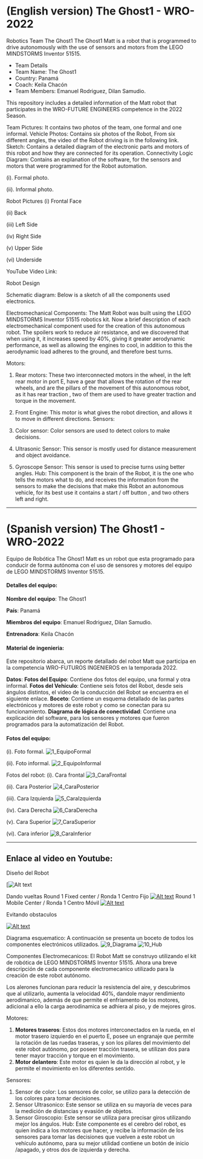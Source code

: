 # (English version) The Ghost1 - WRO-2022
Robotics Team The Ghost1
The Ghost1 Matt is a robot that is programmed to drive autonomously with the use of sensors and motors from the LEGO MINDSTORMS Inventor 51515.

- Team Details
- Team Name: The Ghost1
- Country: Panamá
- Coach: Keila Chacón
- Team Members: Emanuel Rodriguez, Dilan Samudio.

This repository includes a detailed information of the Matt robot that participates in the WRO-FUTURE ENGINEERS competence in the 2022 Season.

Team Pictures: It contains two photos of the team, one formal and one informal.
Vehicle Photos: Contains six photos of the Robot, From six different angles, the video of the Robot driving is in the following link.
Sketch: Contains a detailed diagram of the electronic parts and motors of this robot and how they are connected for its operation.
Connectivity Logic Diagram: Contains an explanation of the software, for the sensors and motors that were programmed for the Robot automation.

(i). Formal photo.


(ii). Informal photo.


Robot Pictures 
(i)	Frontal Face 

(ii)	Back 

 
(iii)	Left Side

(iv)	Right Side
 
(v)	Upper Side
                      
(vi)	Underside
                     



YouTube Video Link:

Robot Design
 
 

Schematic diagram: Below is a sketch of all the components
used electronics.

 
 

Electromechanical Components: The Matt Robot was built using the LEGO MINDSTORMS Inventor 51515 robotics kit.
Now a brief description of each electromechanical component used for the creation of this autonomous robot.
The spoilers work to reduce air resistance, and we discovered that when using it, it increases speed by 40%, giving it greater aerodynamic performance, as well as allowing the engines to cool, in addition to this the aerodynamic load adheres to the ground, and therefore best turns.

Motors:
1.	 Rear motors: These two interconnected motors in the wheel, in the left rear motor in port E, have a gear that allows the rotation of the rear wheels, and are the pillars of the movement of this autonomous robot, as it has rear traction , two of them are used to have greater traction and torque in the movement.

2.	Front Engine: This motor is what gives the robot direction, and allows it to move in different directions.
Sensors:
1. Color sensor: Color sensors are used to detect colors to make decisions.
2. Ultrasonic Sensor: This sensor is mostly used for distance measurement and object avoidance.
3. Gyroscope Sensor: This sensor is used to precise turns using better angles. Hub: This component is the brain of the Robot, it is the one who tells the motors what to do, and receives the information from the sensors to make the decisions that make this Robot an autonomous vehicle, for its best use it contains a start / off button , and two others left and right.


------------

# (Spanish version) The Ghost1 - WRO-2022
Equipo de Robótica The Ghost1
Matt es un robot que esta programado para conducir de forma autónoma con el uso de sensores y motores del equipo de LEGO MINDSTORMS Inventor 51515.

#### Detalles del equipo:
**Nombre del equipo**: The Ghost1

**País**: Panamá

**Miembros del equipo**: Emanuel Rodriguez, Dilan Samudio.

**Entrenadora**: Keila Chacón


#### Material de ingenieria:
Este repositorio abarca, un reporte detallado del robot Matt que participa en la competencia WRO-FUTUROS INGENIEROS en la temporada 2022.

**Datos**:
**Fotos del Equipo**: Contiene dos fotos del equipo, una formal y otra informal.
**Fotos del Vehículo**: Contiene seis fotos del Robot, desde seis ángulos distintos, el video de la conducción del Robot se encuentra en el siguiente enlace.
**Boceto**: Contiene un esquema detallado de las partes electrónicos y motores de este robot y como se conectan para su funcionamiento. 
**Diagrama de lógica de conectividad**: Contiene una explicación del software, para los sensores y motores que fueron programados para la automatización del Robot.

#### Fotos del equipo:
(i). Foto formal.
![1_EquipoFormal](https://user-images.githubusercontent.com/112026718/186887081-0d170402-4681-420f-b0b5-f59b7845427e.JPG)

(ii). Foto informal.
![2_EquipoInformal](https://user-images.githubusercontent.com/112026718/186887090-ea81ea34-a021-4fab-961d-ed6f01018d9f.JPG)

Fotos del robot:
(i).	Cara frontal
![3_CaraFrontal](https://user-images.githubusercontent.com/112026718/201546216-843a4c68-539f-4312-9153-badf0156d9fa.jpg)

(ii).	Cara Posterior
![4_CaraPosterior](https://user-images.githubusercontent.com/112026718/201546264-77172d85-d6cc-4784-949b-11ad88126aed.jpg)

(iii). Cara Izquierda
![5_CaraIzquierda](https://user-images.githubusercontent.com/112026718/201546273-9a538390-bd10-4e0a-8457-2955d7f30be5.jpg)

(iv).	Cara Derecha
![6_CaraDerecha](https://user-images.githubusercontent.com/112026718/201546269-061d6054-ab26-4897-be73-92f326c7d745.jpg)

(v).	Cara Superior
![7_CaraSuperior](https://user-images.githubusercontent.com/112026718/201546276-4f904db6-6c00-4778-97b2-4fe638a978f9.jpg)

(vi).	Cara inferior
![8_CaraInferior](https://user-images.githubusercontent.com/112026718/201546268-cf412fa4-b449-47d1-a5ff-ad15e24e3c10.jpg)


------------

## **Enlace al video en Youtube**:
Diseño del Robot

[![Alt text](https://user-images.githubusercontent.com/112026718/201550395-60bba458-29f0-4cc2-a92a-79ca1521a143.gif)


Dando vueltas
Round 1 Fixed center / Ronda 1 Centro Fijo
[![Alt text](https://user-images.githubusercontent.com/112026718/188289446-870fff3d-0013-49d5-9703-20cf0f7fa475.gif)](https://youtu.be/2XueAw2JKws)
Round 1 Mobile Center / Ronda 1 Centro Móvil
[![Alt text](https://user-images.githubusercontent.com/112026718/201544888-fc7a2e47-9dd8-4d0d-9cae-53285449172e.gif)](https://youtu.be/p-i_P51mGfk)

Evitando obstaculos

[![Alt text](https://user-images.githubusercontent.com/112026718/188289545-f1eeb4a0-b45a-4bdb-90fe-f92e0548286c.gif)](https://youtu.be/pBEFuexwxLQ)

Diagrama esquematico:
A continuación se presenta un boceto de todos los componentes electrónicos utilizados.
![9_Diagrama](https://user-images.githubusercontent.com/112026718/193734227-b36c2675-807e-46a2-b725-986c86bd7985.png)
![10_Hub](https://user-images.githubusercontent.com/112026718/194357794-3e29af98-051e-4cdb-a6f0-d9efc0b8e71a.png)


Componentes Electromecanicos:
El Robot Matt se construyo utilizando el kit de robótica de LEGO MINDSTORMS Inventor 51515. Ahora una breve descripción de cada componente electromecanico utilizado para la creación de este robot autónomo.

Los alerones funcionan para reducir la resistencia del aire, y descubrimos que al utilizarlo, aumenta la velocidad 40%, dandole mayor rendimiento aerodimanico, además de que permite el enfriamento de los motores, adicional a ello la carga aerodinamica se adhiera al piso, y de mejores giros.

Motores: 
1.	**Motores traseros**: Estos dos motores interconectados en la rueda, en el motor trasero izquierdo en el puerto E, posee un engranaje que permite la rotación de las ruedas traseras, y son los pilares del movimiento del este robot autónomo, por poseer tracción trasera, se utilizan dos para tener mayor tracción y torque en el movimiento.
2.	**Motor delantero**: Este motor es quien le da la dirección al robot, y le permite el movimiento en los diferentes sentido.

Sensores:
1.	Sensor de color: Los sensores de color, se utilizo para la detección de los colores para tomar decisiones. 
2.	Sensor Ultrasonico: Este sensor se utiliza en su mayoría de veces para la medición de distancias y evasión de objetos.
3.	Sensor Giroscopio: Este sensor se utiliza para precisar giros utilizando mejor los ángulos.
Hub: Este componente es el cerebro del robot, es quien indica a los motores que hacer, y recibe la información de los sensores para tomar las decisiones que vuelven a este robot un vehículo autónomo, para su mejor utilidad contiene un botón de inicio /apagado, y otros dos de izquierda y derecha.
